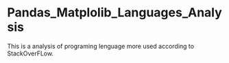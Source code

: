 # Pandas_Matplolib_Languages_Analysis
This is a analysis of programing lenguage more used according to StackOverFLow. 
